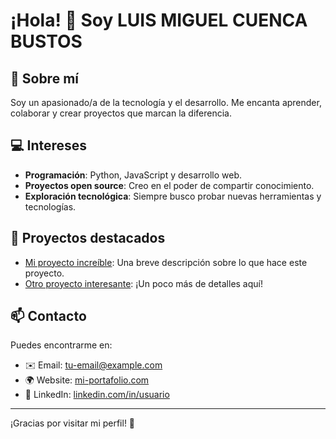 # ¡Hola! 👋 Soy LUIS MIGUEL CUENCA BUSTOS

## 🌟 Sobre mí
Soy un apasionado/a de la tecnología y el desarrollo. Me encanta aprender, colaborar y crear proyectos que marcan la diferencia.

## 💻 Intereses
- **Programación**: Python, JavaScript y desarrollo web.
- **Proyectos open source**: Creo en el poder de compartir conocimiento.
- **Exploración tecnológica**: Siempre busco probar nuevas herramientas y tecnologías.

## 🚀 Proyectos destacados
- [Mi proyecto increíble](https://github.com/usuario/proyecto-ejemplo): Una breve descripción sobre lo que hace este proyecto.
- [Otro proyecto interesante](https://github.com/usuario/otro-proyecto): ¡Un poco más de detalles aquí!

## 📫 Contacto
Puedes encontrarme en:
- ✉️ Email: [tu-email@example.com](mailto:tu-email@example.com)
- 🌍 Website: [mi-portafolio.com](https://mi-portafolio.com)
- 💼 LinkedIn: [linkedin.com/in/usuario](https://linkedin.com/in/usuario)

---

¡Gracias por visitar mi perfil! 🎉

